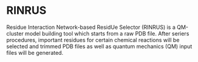 # RINRUS
Residue Interaction Network-based ResidUe Selector (RINRUS) is a QM-cluster model building tool which starts from a raw PDB file. After seriers procedures, important residues for certain chemical reactions will be selected and trimmed PDB files as well as quantum mechanics (QM) input files will be generated.
